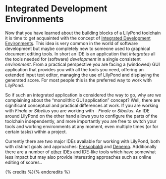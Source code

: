 # Integrated Development Environments

Now that you have learned about the building blocks of a LilyPond toolchain it
is time to get acquainted with the concept of [Integrated Development
Environments](https://en.wikipedia.org/wiki/Integrated_development_environment).
This idea is very  common in the world of software development but maybe
completely new to someone used to graphical document editing tools.  In short an
IDE is an application that *integrates* all the tools needed for (software)
*development* in a single consistent *environment*.  From a practical
perspective you are facing a (windowed) GUI application that provides you with
all the tools you need, offering an extended input text editor, managing the use
of LilyPond and displaying the generated score.  For most people this is the
preferred way to work with LilyPond.

So if such an integrated application is considered the way to go, why are we
complaining about the “monolithic GUI application” concept?  Well, there are
significant conceptual and practical differences at work.  If you are working
with *Finale* or *Sibelius* you are working with - *Finale* or *Sibelius*.  An
IDE around LilyPond on the other hand allows you to configure the parts of the
toolchain independently, and more importantly you are free to switch your tools
and working environments at any moment, even multiple times (or for certain
tasks) within a project.

Currently there are two major IDEs available for working with LilyPond, both
with distinct goals and approaches: [Frescobaldi](../ide/frescobaldi.html) and
[Denemo](../ide/denemo.html).  Additionally there are a number of
[other](../ide/other.html) IDEs and IDE-like tools which have somewhat less
impact but may also provide interesting approaches such as online editing of
scores..

{% credits %}{% endcredits %}
